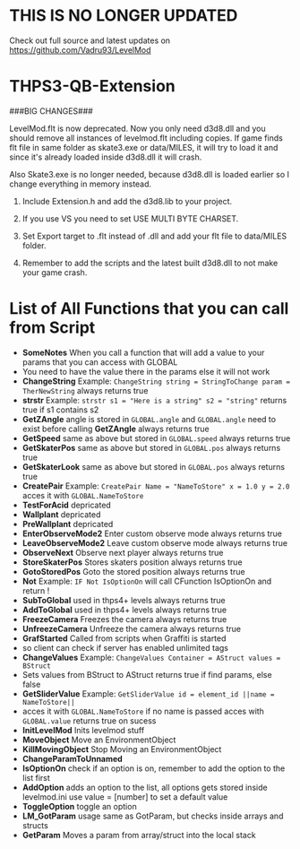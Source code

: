 # THIS IS NO LONGER UPDATED
Check out full source and latest updates on https://github.com/Vadru93/LevelMod

# THPS3-QB-Extension


###BIG CHANGES###

LevelMod.flt is now deprecated. Now you only need d3d8.dll and you should remove all instances of levelmod.flt including copies. If game finds flt file in same folder as skate3.exe or data/MILES, it will try to load it and since it's already loaded inside d3d8.dll it will crash.

Also Skate3.exe is no longer needed, because d3d8.dll is loaded earlier so I change everything in memory instead.

1. Include Extension.h and add the d3d8.lib to your project.

2. If you use VS you need to set USE MULTI BYTE CHARSET.

3. Set Export target to .flt instead of .dll and add your flt file to data/MILES folder.

4. Remember to add the scripts and the latest built d3d8.dll to not make your game crash.




# List of All Functions that you can call from Script
* **SomeNotes** When you call a function that will add a value to your params that you can access with GLOBAL
* You need to have the value there in the params else it will not work
* **ChangeString** Example: `ChangeString string = StringToChange param = TherNewString` always returns true
* **strstr** Example: `strstr s1 = "Here is a string" s2 = "string"` returns true if s1 contains s2
* **GetZAngle** angle is stored in `GLOBAL.angle` and `GLOBAL.angle` need to exist before calling **GetZAngle** always returns true
* **GetSpeed** same as above but stored in `GLOBAL.speed` always returns true
* **GetSkaterPos** same as above but stored in `GLOBAL.pos` always returns true
* **GetSkaterLook** same as above but stored in `GLOBAL.pos` always returns true
* **CreatePair** Example: `CreatePair Name = "NameToStore" x = 1.0 y = 2.0` acces it with `GLOBAL.NameToStore`
* **TestForAcid** depricated
* **Wallplant** depricated
* **PreWallplant** depricated
* **EnterObserveMode2** Enter custom observe mode always returns true
* **LeaveObserveMode2** Leave custom observe mode always returns true
* **ObserveNext** Observe next player always returns true
* **StoreSkaterPos** Stores skaters position always returns true
* **GotoStoredPos** Goto the stored position always returns true
* **Not** Example: `IF Not IsOptionOn` will call CFunction IsOptionOn and return !
* **SubToGlobal** used in thps4+ levels always returns true
* **AddToGlobal** used in thps4+ levels always returns true
* **FreezeCamera** Freezes the camera always returns true
* **UnfreezeCamera** Unfreeze the camera always returns true
* **GrafStarted** Called from scripts when Graffiti is started 
* so client can check if server has enabled unlimited tags
* **ChangeValues** Example: `ChangeValues Container = AStruct values = BStruct` 
* Sets values from BStruct to AStruct returns true if find params, else false
* **GetSliderValue** Example: `GetSliderValue id = element_id ||name = NameToStore||` 
* acces it with `GLOBAL.NameToStore` if no name is passed acces with `GLOBAL.value` returns true on sucess
* **InitLevelMod** Inits levelmod stuff
* **MoveObject** Move an EnvironmentObject
* **KillMovingObject** Stop Moving an EnvironmentObject
* **ChangeParamToUnnamed**
* **IsOptionOn** check if an option is on, remember to add the option to the list first
* **AddOption** adds an option to the list, all options gets stored inside levelmod.ini use value = [number] to set a default value
* **ToggleOption** toggle an option
* **LM_GotParam** usage same as GotParam, but checks inside arrays and structs
* **GetParam** Moves a param from array/struct into the local stack
